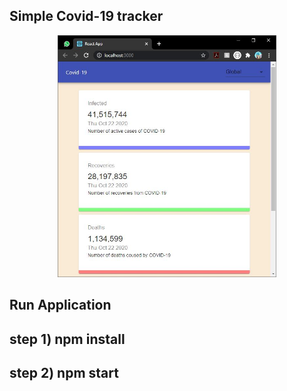 ## Simple Covid-19 tracker

<p align="center">
  <img src="https://raw.githubusercontent.com/pankaj046/Covid-Tracker/main/screenshot/file.JPG" width="350" alt="accessibility text">
</p>


## Run Application

## step 1) npm install
## step 2) npm start

